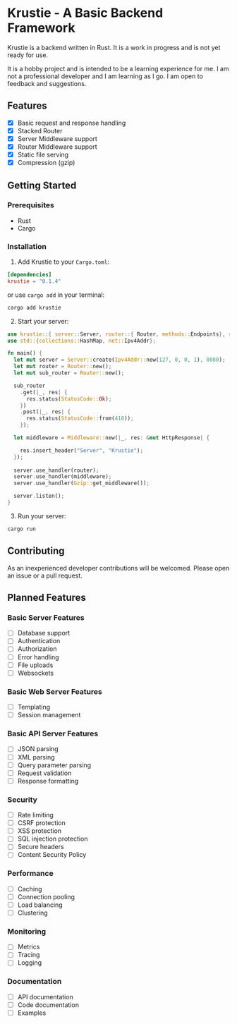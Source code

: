 # Krustie - A Basic Backend Framework

Krustie is a backend written in Rust. It is a work in progress and is not yet ready for use.

It is a hobby project and is intended to be a learning experience for me. I am not a professional developer and I am learning as I go. I am open to feedback and suggestions.

## Features

- [x] Basic request and response handling
- [x] Stacked Router
- [x] Server Middleware support
- [x] Router Middleware support
- [x] Static file serving
- [x] Compression (gzip)

## Getting Started

### Prerequisites

- Rust
- Cargo

### Installation

1. Add Krustie to your `Cargo.toml`:

```toml
[dependencies]
krustie = "0.1.4"
```

or use `cargo add` in your terminal:

```bash
cargo add krustie
```

2. Start your server:

```rust
use krustie::{ server::Server, router::{ Router, methods::Endpoints}, response::{ HttpResponse, StatusCode }, middleware::{ Middleware, gzip::Gzip } };
use std::{collections::HashMap, net::Ipv4Addr};

fn main() {
  let mut server = Server::create(Ipv4Addr::new(127, 0, 0, 1), 8080);
  let mut router = Router::new();
  let mut sub_router = Router::new();

  sub_router
    .get(|_, res| {
      res.status(StatusCode::Ok);
    })
    .post(|_, res| {
      res.status(StatusCode::from(418));
    });

  let middleware = Middleware::new(|_, res: &mut HttpResponse| {

    res.insert_header("Server", "Krustie");
  });
  
  server.use_handler(router);
  server.use_handler(middleware);
  server.use_handler(Gzip::get_middleware());

  server.listen();
}
```

3. Run your server:

```bash
cargo run
```

## Contributing

As an inexperienced developer contributions will be welcomed. Please open an issue or a pull request.

## Planned Features

### Basic Server Features

- [ ] Database support
- [ ] Authentication
- [ ] Authorization
- [ ] Error handling
- [ ] File uploads
- [ ] Websockets

### Basic Web Server Features

- [ ] Templating
- [ ] Session management

### Basic API Server Features

- [ ] JSON parsing
- [ ] XML parsing
- [ ] Query parameter parsing
- [ ] Request validation
- [ ] Response formatting

### Security

- [ ] Rate limiting
- [ ] CSRF protection
- [ ] XSS protection
- [ ] SQL injection protection
- [ ] Secure headers
- [ ] Content Security Policy

### Performance

- [ ] Caching
- [ ] Connection pooling
- [ ] Load balancing
- [ ] Clustering

### Monitoring

- [ ] Metrics
- [ ] Tracing
- [ ] Logging

### Documentation

- [ ] API documentation
- [ ] Code documentation
- [ ] Examples
